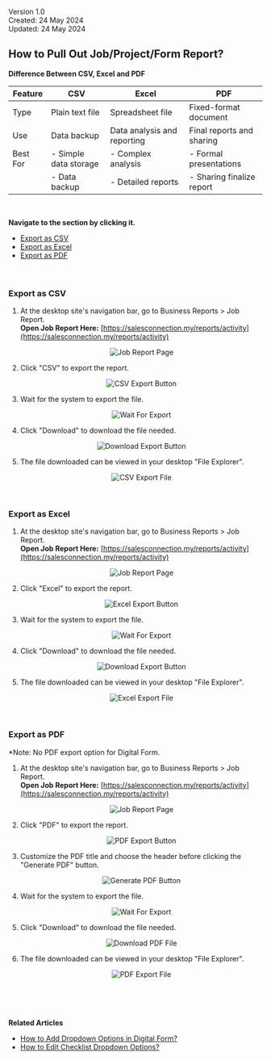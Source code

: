 Version 1.0<br>
Created: 24 May 2024<br>
Updated: 24 May 2024<br>
## How to Pull Out Job/Project/Form Report?
**Difference Between CSV, Excel and PDF**<br>

| Feature | CSV | Excel | PDF |
|---------|-----|-------|-----|
| Type | Plain text file | Spreadsheet file | Fixed-format document |
| Use | Data backup | Data analysis and reporting | Final reports and sharing |
| Best For | - Simple data storage | - Complex analysis | - Formal presentations |
|  | - Data backup | - Detailed reports | - Sharing finalize report |

<br>

**Navigate to the section by clicking it.**<br>

- [Export as CSV](#section1)<br>
- [Export as Excel](#section2)<br>
- [Export as PDF](#section3)
<br><br><br>

<a id="section1"></a>
### Export as CSV
  1. At the desktop site's navigation bar, go to Business Reports > Job Report.<br>
     **Open Job Report Here:** [https://salesconnection.my/reports/activity](https://salesconnection.my/reports/activity)<br>

     <p align="center">
       <img src="img/Job_Report_Page.png" alt="Job Report Page">
     </p>

  2. Click "CSV" to export the report.<br>

     <p align="center">
       <img src="img/CSV_Export_Button.png" alt="CSV Export Button">
     </p>

  3. Wait for the system to export the file.<br>

     <p align="center">
       <img src="img/Wait_For_Export.png" alt="Wait For Export">
     </p>

  4. Click "Download" to download the file needed.<br>

     <p align="center">
       <img src="img/Download_Export_Button.png" alt="Download Export Button">
     </p>

  5. The file downloaded can be viewed in your desktop "File Explorer".<br>

     <p align="center">
       <img src="img/CSV_Export_File.png" alt="CSV Export File">
     </p>
     <br>

<a id="section2"></a>
### Export as Excel
  1. At the desktop site's navigation bar, go to Business Reports > Job Report.<br>
     **Open Job Report Here:** [https://salesconnection.my/reports/activity](https://salesconnection.my/reports/activity)<br>

     <p align="center">
       <img src="img/Job_Report_Page.png" alt="Job Report Page">
     </p>

  2. Click "Excel" to export the report.<br>

     <p align="center">
       <img src="img/Excel_Export_Button.png" alt="Excel Export Button">
     </p>

  3. Wait for the system to export the file.<br>

     <p align="center">
       <img src="img/Wait_For_Export.png" alt="Wait For Export">
     </p>

  4. Click "Download" to download the file needed.<br>

     <p align="center">
       <img src="img/Download_Export_Button.png" alt="Download Export Button">
     </p>

  5. The file downloaded can be viewed in your desktop "File Explorer".<br>

     <p align="center">
       <img src="img/Excel_Export_File.png" alt="Excel Export File">
     </p>
     <br>
     
<a id="section3"></a>
### Export as PDF
*Note: No PDF export option for Digital Form.<br>
  1. At the desktop site's navigation bar, go to Business Reports > Job Report.<br>
     **Open Job Report Here:** [https://salesconnection.my/reports/activity](https://salesconnection.my/reports/activity)<br>

     <p align="center">
       <img src="img/Job_Report_Page.png" alt="Job Report Page">
     </p>

  2. Click "PDF" to export the report.<br>

     <p align="center">
       <img src="img/PDF_Export_Button.png" alt="PDF Export Button">
     </p>

  3. Customize the PDF title and choose the header before clicking the "Generate PDF" button.<br>
  
     <p align="center">
       <img src="img/Generate_PDF_Button.png" alt="Generate PDF Button">
     </p>
  
  4. Wait for the system to export the file.<br>

     <p align="center">
       <img src="img/Wait_For_Export.png" alt="Wait For Export">
     </p>

  5. Click "Download" to download the file needed.<br>

     <p align="center">
       <img src="img/Download_PDF_File.png" alt="Download PDF File">
     </p>

  6. The file downloaded can be viewed in your desktop "File Explorer".<br>

     <p align="center">
       <img src="img/PDF_Export_File.png" alt="PDF Export File">
     </p>
     <br><br><br>



**Related Articles**<br>
- [How to Add Dropdown Options in Digital Form?](Add_Dropdown_Options_in_Digital_Form.md)
- [How to Edit Checklist Dropdown Options?](Edit_Checklist_Dropdown_Options.md)

<!-- [Link Text](https://salesconnection.github.io/Sales-Connection-Support/Export_Report.html) -->
